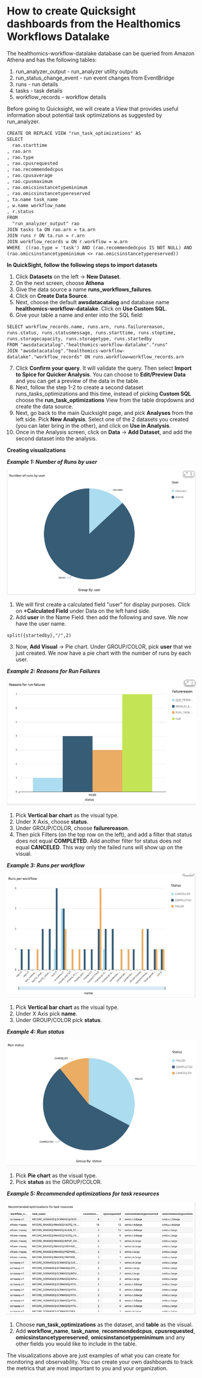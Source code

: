 # How to create Quicksight dashboards from the Healthomics Workflows Datalake

The healthomics-workflow-datalake database can be queried from Amazon Athena and has the following tables:

1. run_analyzer_output - run_analyzer utility outputs
2. run_status_change_event - run event changes from EventBridge
3. runs - run details
4. tasks - task details
5. workflow_records - workflow details

Before going to Quicksight, we will create a View that provides useful information about potential task optimizations as suggested by run_analyzer. 

```
CREATE OR REPLACE VIEW "run_task_optimizations" AS 
SELECT
  rao.starttime
, rao.arn
, rao.type
, rao.cpusrequested
, rao.recommendedcpus
, rao.cpusaverage
, rao.cpusmaximum
, rao.omicsinstancetypeminimum
, rao.omicsinstancetypereserved
, ta.name task_name
, w.name workflow_name
, r.status
FROM
  "run_analyzer_output" rao
JOIN tasks ta ON rao.arn = ta.arn
JOIN runs r ON ta.run = r.arn
JOIN workflow_records w ON r.workflow = w.arn
WHERE  ((rao.type = 'task') AND (rao.recommendedcpus IS NOT NULL) AND (rao.omicsinstancetypeminimum <> rao.omicsinstancetypereserved))
```

**In QuickSight, follow the following steps to import datasets**

1. Click **Datasets** on the left -> **New Dataset**.
2. On the next screen, choose **Athena**
3. Give the data source a name **runs_workflows_failures**.
4. Click on **Create Data Source**.
5. Next, choose the default **awsdatacatalog** and database name **healthomics-workflow-datalake**. Click on **Use Custom SQL**.
6. Give your table a name and enter into the SQL field:
```
SELECT workflow_records.name, runs.arn, runs.failurereason, runs.status, runs.statusmessage, runs.starttime, runs.stoptime, runs.storagecapacity, runs.storagetype, runs.startedby 
FROM "awsdatacatalog"."healthomics-workflow-datalake"."runs"
JOIN "awsdatacatalog"."healthomics-workflow-datalake"."workflow_records" ON runs.workflow=workflow_records.arn
```
7. Click **Confirm your query**. It will validate the query. Then select **Import to Spice for Quicker Analysis**. You can choose to **Edit/Preview Data** and you can get a preview of the data in the table.
8. Next, follow the step 1-2 to create a second dataset runs_tasks_optimizations and this time, instead of picking **Custom SQL** choose the **run_task_optimizations** View from the table dropdowns and create the data source.
8. Next, go back to the main Quicksight page, and pick **Analyses** from the left side. Pick **New Analysis**. Select one of the 2 datasets you created (you can later bring in the other), and click on **Use in Analysis**. 
9. Once in the Analysis screen, click on **Data** -> **Add Dataset**, and add the second dataset into the analysis.

**Creating visualizations**

***Example 1: Number of Runs by user***

![Runs by user](images/runs_by_user.png)

1. We will first create a calculated field "user" for display purposes. Click on **+Calculated Field** under Data on the left hand side. 
2. Add **user** in the Name Field. then add the following and save. We now have the user name.
```
split({startedby},"/",2)
```
3. Now, **Add Visual** -> Pie chart. Under GROUP/COLOR, pick **user** that we just created. We now have a pie chart with the number of runs by each user.

***Example 2: Reasons for Run Failures***

![Reasons for Run Failures](images/reasons_run_failures.png)
1. Pick **Vertical bar chart** as the visual type. 
2. Under X Axis, choose **status**.
3. Under GROUP/COLOR, choose **failurereason**.
4. Then pick Filters (on the top row on the left), and add a filter that status does not equal **COMPLETED**. Add another filter for status does not equal **CANCELED**. This way only the failed runs will show up on the visual.

***Example 3: Runs per workflow***

![Runs Per Workflow](images/runs_per_workflow.png)

1. Pick **Vertical bar chart** as the visual type.
2. Under X Axis pick **name**.
3. Under GROUP/COLOR pick **status**.

***Example 4: Run status***

![Run Status](images/run_status.png)

1. Pick **Pie chart** as the visual type.
2. Pick **status** as the GROUP/COLOR.

***Example 5: Recommended optimizations for task resources***

![Recommended optimization of resources](images/optimizations.png)
1. Choose **run_task_optimizations** as the dataset, and **table** as the visual.
2. Add **workflow_name**, **task_name**, **recommendedcpus**, **cpusrequested**, **omicsinstancetypereserved**, **omicsinstancetypeminimum** and any other fields you would like to include in the table.


The visualizations above are just examples of what you can create for monitoring and observability. You can create your own dashboards to track the metrics that are most important to you and your organization. 

